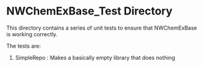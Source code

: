 NWChemExBase_Test Directory
===========================

This directory contains a series of unit tests to ensure that NWChemExBase is
working correctly.

The tests are:

1. SimpleRepo : Makes a basically empty library that does nothing
